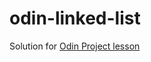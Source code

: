 # odin-linked-list
Solution for [Odin Project lesson](https://www.theodinproject.com/lessons/javascript-linked-lists)
